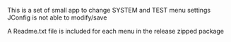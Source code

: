 This is a set of small app to change SYSTEM and TEST menu settings JConfig is not able to modify/save  

A Readme.txt file is included for each menu in the release zipped package  

